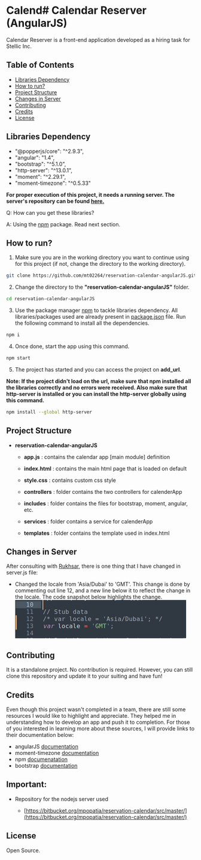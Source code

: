 # Calend# Calendar Reserver (AngularJS)

Calendar Reserver is a front-end application developed as a hiring task for Stellic Inc.


## Table of Contents

- [Libraries Dependency](#libraries-dependency)
- [How to run?](#how-to-run)
- [Project Structure](#project-structure)
- [Changes in Server](#changes-in-server)
- [Contributing](#contributing)
- [Credits](#credits)
- [License](#license)



## Libraries Dependency
 -   "@popperjs/core": "^2.9.3",
 -   "angular": "1.4",
 -   "bootstrap": "^5.1.0",
 -   "http-server": "^13.0.1",
 -   "moment": "^2.29.1",
 -   "moment-timezone": "^0.5.33"


**For proper execution of this project, it needs a running server. The server's repository can be found [here.](https://bitbucket.org/mpopatia/reservation-calendar/src/master/)**

Q: How can you get these libraries? 

A: Using the [npm](https://github.com/npm/npm) package. Read next section.

## How to run?

1. Make sure you are in the working directory you want to continue using for this project (if not, change the directory to the working directory).

```bash
git clone https://github.com/mt02264/reservation-calendar-angularJS.git
```

2. Change the directory to the **"reservation-calendar-angularJS"** folder.

```bash
cd reservation-calendar-angularJS
```

3. Use the package manager [npm](https://github.com/npm/npm) to tackle libraries dependency. All libraries/packages used are already present in [package.json](https://github.com/mt02264/reservation-calendar-angularJS/blob/main/package.json) file. Run the following command to install all the dependencies. 

```bash
npm i
```
4. Once done, start the app using this command.

```bash
npm start
```

5. The project has started and you can access the project on **add_url**.

**Note: If the project didn't load on the url, make sure that npm installed all the libraries correctly and no errors were received. Also make sure that http-server is installed or you can install the http-server globally using this command.**

```bash
npm install --global http-server
```
## Project Structure

-  **reservation-calendar-angularJS**
     - **app.js** : contains the calendar  app [main module] definition

     - **index.html** : contains the main html page that is loaded on default

     - **style.css** : contains custom css style 

     - **controllers** : folder contains the two controllers for calenderApp 

     - **includes** : folder contains the files for bootstrap, moment, angular, etc.

     - **services** : folder contains a service for calenderApp

     - **templates** : folder contains the template used in index.html


## Changes in Server

After consulting with [Rukhsar](rukhsar@stellic.com), there is one thing that I have changed in server.js file: 

- Changed the locale from 'Asia/Dubai' to 'GMT'. This change is done by commenting out line 12, and a new line below it to reflect the change in the locale. The code snapshot below highlights the change.
![changes-in-serverjs](images/changes-in-serverjs.png)

## Contributing
It is a standalone project. No contribution is required. However, you can still clone this repository and update it to your suiting and have fun!

## Credits
Even though this project wasn't completed in a team, there are still some resources I would like to highlight and appreciate. They helped me in understanding how to develop an app and push it to completion. For those of you interested in learning more about these sources, I will provide links to their documentation below:

- angularJS [documentation](https://docs.angularjs.org/guide)
- moment-timezone [documentation](https://momentjs.com/timezone/docs/)
- npm [documenatation](https://docs.npmjs.com/)
-  bootstrap [documentation](https://getbootstrap.com/docs/4.1/getting-started/introduction/) 

## **Important:**
- Repository for the nodejs server used

    - [https://bitbucket.org/mpopatia/reservation-calendar/src/master/](https://bitbucket.org/mpopatia/reservation-calendar/src/master/)

## License
Open Source. 


